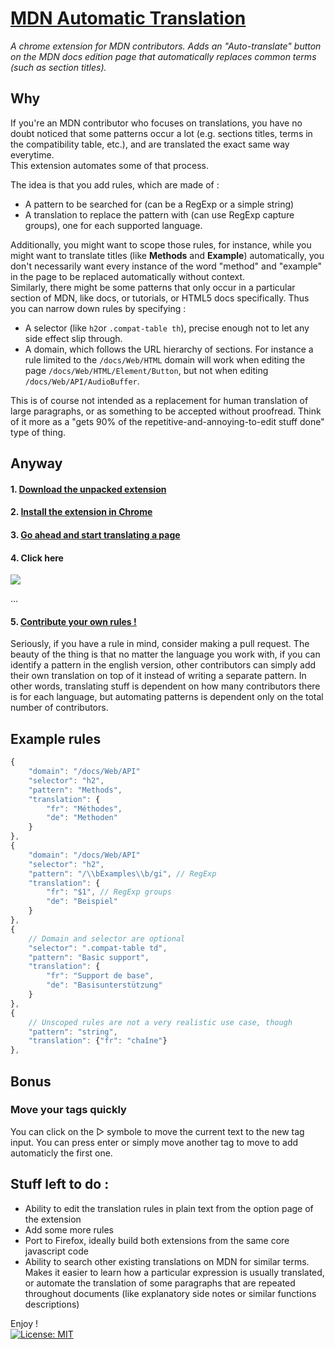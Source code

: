 # [MDN Automatic Translation](https://github.com/npny/mdn-automatic-translation)

*A chrome extension for MDN contributors. Adds an "Auto-translate" button on the MDN docs edition page that automatically replaces common terms (such as section titles).*

## Why
If you're an MDN contributor who focuses on translations, you have no doubt noticed that some patterns occur a lot (e.g. sections titles, terms in the compatibility table, etc.), and are translated the exact same way everytime.  
This extension automates some of that process.

The idea is that you add rules, which are made of :

- A pattern to be searched for (can be a RegExp or a simple string)
- A translation to replace the pattern with (can use RegExp capture groups), one for each supported language.

Additionally, you might want to scope those rules, for instance, while you might want to translate titles (like __Methods__ and __Example__) automatically, you don't necessarily want every instance of the word "method" and "example" in the page to be replaced automatically without context.  
Similarly, there might be some patterns that only occur in a particular section of MDN, like docs, or tutorials, or HTML5 docs specifically. Thus you can narrow down rules by specifying :

- A selector (like `h2`or `.compat-table th`), precise enough not to let any side effect slip through.
- A domain, which follows the URL hierarchy of sections. For instance a rule limited to the `/docs/Web/HTML` domain will work when editing the page `/docs/Web/HTML/Element/Button`, but not when editing `/docs/Web/API/AudioBuffer`.


This is of course not intended as a replacement for human translation of large paragraphs, or as something to be accepted without proofread. Think of it more as a "gets 90% of the repetitive-and-annoying-to-edit stuff done" type of thing.

## Anyway

#### 1. [Download the unpacked extension](https://github.com/npny/mdn-automatic-translation/archive/master.zip)
#### 2. [Install the extension in Chrome](https://developer.chrome.com/extensions/getstarted#unpacked)
#### 3. [Go ahead and start translating a page](https://developer.mozilla.org/en-US/docs/MDN/Doc_status)
#### 4. Click here
![](http://i.imgur.com/HxWIX8E.png)

...
#### 5. [Contribute your own rules !](https://github.com/npny/mdn-automatic-translation/pulls)

Seriously, if you have a rule in mind, consider making a pull request.
The beauty of the thing is that no matter the language you work with, if you can identify a pattern in the english version, other contributors can simply add their own translation on top of it instead of writing a separate pattern. In other words, translating stuff is dependent on how many contributors there is for each language, but automating patterns is dependent only on the total number of contributors.

## Example rules
```javascript
{
	"domain": "/docs/Web/API"
	"selector": "h2",
	"pattern": "Methods",
	"translation": {
		"fr": "Méthodes",
		"de": "Methoden"
	}
},
{
	"domain": "/docs/Web/API"
	"selector": "h2",
	"pattern": "/\\bExamples\\b/gi", // RegExp
	"translation": {
		"fr": "$1", // RegExp groups
		"de": "Beispiel"
	}
},
{
	// Domain and selector are optional
	"selector": ".compat-table td",
	"pattern": "Basic support",
	"translation": {
		"fr": "Support de base",
		"de": "Basisunterstützung"
	}
},
{
	// Unscoped rules are not a very realistic use case, though
	"pattern": "string",
	"translation": {"fr": "chaîne"}
},
```

## Bonus

### Move your tags quickly

You can click on the ▷ symbole to move the current text to the new tag input. You can press enter or simply move another tag to move to add automaticly the first one.

## Stuff left to do :
- Ability to edit the translation rules in plain text from the option page of the extension
- Add some more rules
- Port to Firefox, ideally build both extensions from the same core javascript code
- Ability to search other existing translations on MDN for similar terms. Makes it easier to learn how a particular expression is usually translated, or automate the translation of some paragraphs that are repeated throughout documents (like explanatory side notes or similar functions descriptions)

Enjoy !  
[![License: MIT](https://img.shields.io/badge/License-MIT-yellow.svg)](https://opensource.org/licenses/MIT)
